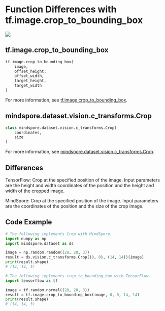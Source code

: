# Function Differences with tf.image.crop_to_bounding_box

<a href="https://gitee.com/mindspore/docs/blob/master/docs/mindspore/migration_guide/source_en/api_mapping/tensorflow_diff/crop_to_bounding_box.md" target="_blank"><img src="https://gitee.com/mindspore/docs/raw/master/resource/_static/logo_source_en.png"></a>

## tf.image.crop_to_bounding_box

```python
tf.image.crop_to_bounding_box(
    image,
    offset_height,
    offset_width,
    target_height,
    target_width
)
```

For more information, see [tf.image.crop_to_bounding_box](https://www.tensorflow.org/versions/r1.15/api_docs/python/tf/image/crop_to_bounding_box).

## mindspore.dataset.vision.c_transforms.Crop

```python
class mindspore.dataset.vision.c_transforms.Crop(
    coordinates,
    size
)
```

For more information, see [mindspore.dataset.vision.c_transforms.Crop](https://mindspore.cn/docs/api/en/master/api_python/dataset_vision/mindspore.dataset.vision.c_transforms.Crop.html#mindspore.dataset.vision.c_transforms.Crop).

## Differences

TensorFlow: Crop at the specified position of the image. Input parameters are the height and width coordinates of the position and the height and width of the cropped image.

MindSpore: Crop at the specified position of the image. Input parameters are the coordinates of the position and the size of the crop image.

## Code Example

```python
# The following implements Crop with MindSpore.
import numpy as np
import mindspore.dataset as ds

image = np.random.random((28, 28, 3))
result = ds.vision.c_transforms.Crop((0, 0), (14, 14))(image)
print(result.shape)
# (14, 14, 3)

# The following implements crop_to_bounding_box with TensorFlow.
import tensorflow as tf

image = tf.random.normal((28, 28, 3))
result = tf.image.crop_to_bounding_box(image, 0, 0, 14, 14)
print(result.shape)
# (14, 14, 3)
```
